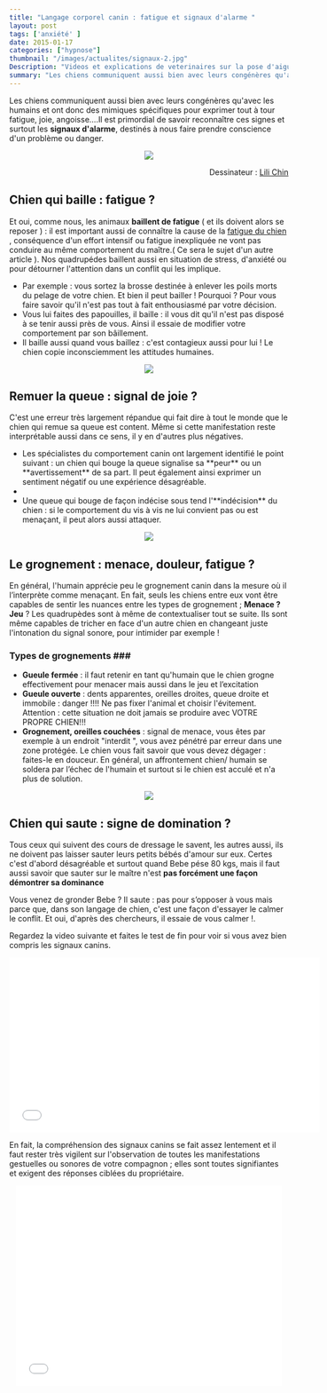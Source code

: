```yaml
---
title: "Langage corporel canin : fatigue et signaux d'alarme "
layout: post
tags: ['anxiété' ]
date: 2015-01-17
categories: ["hypnose"]
thumbnail: "/images/actualites/signaux-2.jpg"
Description: "Videos et explications de veterinaires sur la pose d'aiguilles sur les chiens et les résultats : soulagement et apaisement rapides"
summary: "Les chiens communiquent aussi bien avec leurs congénères qu'avec les humains et ont donc des mimiques spécifiques pour exprimer tout à tour fatigue, joie, angoisse...."
---
```


Les chiens communiquent aussi bien avec leurs congénères qu'avec les humains et ont donc des mimiques spécifiques pour exprimer tout à tour fatigue, joie, angoisse....Il est primordial de savoir reconnaître ces signes et surtout les **signaux d'alarme**, destinés à nous faire prendre conscience d'un problème ou danger.


<p align="center">
    <img src= "/images/actualites/signaux-2.jpg">
    <p align="right">
        Dessinateur :
        <a href="http://www.doggiedrawings.net" target="_blank">
            Lili Chin
        </a>
    </p>
</p>



## Chien qui baille : fatigue ? ##
Et oui, comme nous, les animaux **baillent de fatigue** ( et ils doivent alors se reposer ) : il est important aussi de connaître la cause de la <a href=" http://localhost:1313/actualites/fatigue-chien/" target="_blank">fatigue du chien</a> , conséquence d'un effort intensif ou fatigue inexpliquée ne vont pas conduire au même comportement du maître.( Ce sera le sujet d'un autre article ). Nos quadrupédes baillent aussi en situation de stress, d'anxiété ou pour détourner l'attention dans un conflit qui les implique.
<ul>
<li> Par exemple : vous sortez la brosse destinée à enlever les poils morts du pelage de votre chien. Et bien il peut bailler ! Pourquoi ? Pour vous faire savoir qu'il n'est pas tout à fait enthousiasmé par votre décision.</li>
<li>Vous lui faites des papouilles, il baille : il vous dit qu'il n'est pas disposé à se tenir aussi près de vous. Ainsi il essaie de modifier votre comportement par son bâillement.</li>
<li>Il baille aussi quand vous baillez : c'est contagieux aussi pour lui ! Le chien copie inconsciemment les attitudes humaines.</li>
</ul>

<p align="center"><img src= "/images/actualites/chien-qui-baille.jpg"></p>

## Remuer la queue : signal de joie ? ##
C'est une erreur très largement répandue qui fait dire à tout le monde que le chien qui remue sa queue est content. Même si cette manifestation reste interprétable aussi dans ce sens, il y en d'autres plus négatives.
<ul>
<li> Les spécialistes du comportement canin ont largement identifié le point suivant : un chien qui bouge la queue signalise sa **peur** ou un **avertissement** de sa part. Il peut également ainsi exprimer un sentiment négatif ou une expérience désagréable. <li>
<li> Une queue qui bouge de façon indécise sous tend l'**indécision** du chien : si le comportement du vis à vis ne lui convient pas ou est menaçant, il peut alors aussi attaquer. </li>
</ul>


<p align="center"><img src= "/images/actualites/chien-qui-remue-queue.jpg"></p>

## Le grognement : menace, douleur, fatigue ? ##
En général, l'humain apprécie peu le grognement canin dans la mesure où il l’interprète comme menaçant. En fait, seuls les chiens entre eux vont être capables de sentir les nuances entre les types de grognement ; **Menace ? Jeu** ? Les quadrupèdes sont à même de contextualiser tout se suite. Ils sont même capables de tricher en face d'un autre chien en changeant juste l'intonation du signal sonore, pour intimider par exemple !
### Types de grognements ###
<ul>
<li><b>Gueule fermée</b> : il faut retenir en tant qu'humain que le chien grogne effectivement pour menacer mais aussi dans le jeu et l’excitation </li>
<li> <b>Gueule ouverte</b> : dents apparentes, oreilles droites, queue droite et immobile : danger !!!! Ne pas fixer l'animal et choisir l'évitement. Attention : cette situation ne doit jamais se produire avec VOTRE PROPRE CHIEN!!! </li>
<li> <b>Grognement, oreilles couchées</b> : signal de menace, vous êtes par exemple à un endroit "interdit ", vous avez pénétré par erreur dans une zone protégée. Le chien vous fait savoir que vous devez dégager : faites-le en douceur. En général, un affrontement chien/ humain se soldera par l’échec de l'humain et surtout si le chien est acculé et n'a plus de solution.
</ul>

<p align="center"><img src= "/images/actualites/chien-grogne.jpg"></p>

## Chien qui saute : signe de domination ? ##
Tous ceux qui suivent des cours de dressage le savent, les autres aussi, ils ne doivent pas laisser sauter leurs petits bébés d'amour sur eux. Certes c'est d'abord désagréable et surtout quand Bebe pése 80 kgs, mais il faut aussi savoir que sauter sur le maître n'est **pas forcément une façon démontrer sa dominance**

Vous venez de gronder Bebe ? Il saute : pas pour s’opposer à vous mais parce que, dans son langage de chien, c'est une façon d'essayer le calmer le conflit. Et oui, d'après des chercheurs, il essaie de vous calmer !.

Regardez la video suivante et faites le test de fin pour voir si vous avez bien compris les signaux canins.

<p align="center"><iframe width="560" height="315" src="//www.youtube.com/embed/2T7b4rAV2dM" frameborder="0" allowfullscreen></iframe>


En fait, la compréhension des signaux canins se fait assez lentement et il faut rester très vigilent sur l'observation de toutes les manifestations gestuelles ou sonores de votre compagnon ; elles sont toutes signifiantes  et exigent des réponses ciblées du propriétaire.
<p align="center"> <iframe src="//giphy.com/embed/aRogIA6bvWFO?html5=true" width="480" height="361" frameBorder="0" webkitAllowFullScreen mozallowfullscreen allowFullScreen></iframe></p>